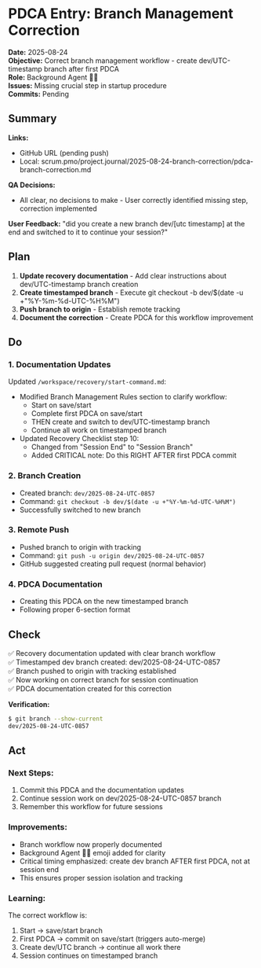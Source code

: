 # PDCA Entry: Branch Management Correction

**Date:** 2025-08-24  
**Objective:** Correct branch management workflow - create dev/UTC-timestamp branch after first PDCA  
**Role:** Background Agent 🕵️‍♂️  
**Issues:** Missing crucial step in startup procedure  
**Commits:** Pending

## Summary

**Links:**
- GitHub URL (pending push)
- Local: scrum.pmo/project.journal/2025-08-24-branch-correction/pdca-branch-correction.md

**QA Decisions:**
- All clear, no decisions to make - User correctly identified missing step, correction implemented

**User Feedback:** "did you create a new branch dev/[utc timestamp] at the end and switched to it to continue your session?"

## Plan

1. **Update recovery documentation** - Add clear instructions about dev/UTC-timestamp branch creation
2. **Create timestamped branch** - Execute git checkout -b dev/$(date -u +"%Y-%m-%d-UTC-%H%M")
3. **Push branch to origin** - Establish remote tracking
4. **Document the correction** - Create PDCA for this workflow improvement

## Do

### 1. Documentation Updates
Updated `/workspace/recovery/start-command.md`:
- Modified Branch Management Rules section to clarify workflow:
  - Start on save/start
  - Complete first PDCA on save/start
  - THEN create and switch to dev/UTC-timestamp branch
  - Continue all work on timestamped branch
- Updated Recovery Checklist step 10:
  - Changed from "Session End" to "Session Branch"
  - Added CRITICAL note: Do this RIGHT AFTER first PDCA commit

### 2. Branch Creation
- Created branch: `dev/2025-08-24-UTC-0857`
- Command: `git checkout -b dev/$(date -u +"%Y-%m-%d-UTC-%H%M")`
- Successfully switched to new branch

### 3. Remote Push
- Pushed branch to origin with tracking
- Command: `git push -u origin dev/2025-08-24-UTC-0857`
- GitHub suggested creating pull request (normal behavior)

### 4. PDCA Documentation
- Creating this PDCA on the new timestamped branch
- Following proper 6-section format

## Check

✅ Recovery documentation updated with clear branch workflow  
✅ Timestamped dev branch created: dev/2025-08-24-UTC-0857  
✅ Branch pushed to origin with tracking established  
✅ Now working on correct branch for session continuation  
✅ PDCA documentation created for this correction  

**Verification:**
```bash
$ git branch --show-current
dev/2025-08-24-UTC-0857
```

## Act

### Next Steps:
1. Commit this PDCA and the documentation updates
2. Continue session work on dev/2025-08-24-UTC-0857 branch
3. Remember this workflow for future sessions

### Improvements:
- Branch workflow now properly documented
- Background Agent 🕵️‍♂️ emoji added for clarity
- Critical timing emphasized: create dev branch AFTER first PDCA, not at session end
- This ensures proper session isolation and tracking

### Learning:
The correct workflow is:
1. Start → save/start branch
2. First PDCA → commit on save/start (triggers auto-merge)
3. Create dev/UTC branch → continue all work there
4. Session continues on timestamped branch